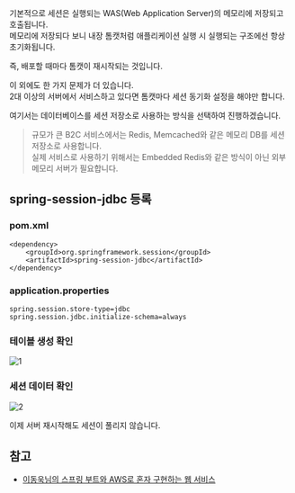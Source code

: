 기본적으로 세션은 실행되는 WAS(Web Application Server)의 메모리에 저장되고 호출됩니다.   
메모리에 저장되다 보니 내장 톰캣처럼 애플리케이션 실행 시 실행되는 구조에선 항상 초기화됩니다.   

즉, 배포할 때마다 톰캣이 재시작되는 것입니다.   

이 외에도 한 가지 문제가 더 있습니다.   
2대 이상의 서버에서 서비스하고 있다면 톰캣마다 세션 동기화 설정을 해야만 합니다.   

여기서는 데이터베이스를 세션 저장소로 사용하는 방식을 선택하여 진행하겠습니다.   
> 규모가 큰 B2C 서비스에서는 Redis, Memcached와 같은 메모리 DB를 세션 저장소로 사용합니다.   
> 실제 서비스로 사용하기 위해서는 Embedded Redis와 같은 방식이 아닌 외부 메모리 서버가 필요합니다.

## spring-session-jdbc 등록
### pom.xml
```
<dependency>
    <groupId>org.springframework.session</groupId>
    <artifactId>spring-session-jdbc</artifactId>
</dependency>
```

### application.properties
```
spring.session.store-type=jdbc
spring.session.jdbc.initialize-schema=always
```

### 테이블 생성 확인
![1](https://raw.githubusercontent.com/smpark1020/tistory/master/Spring/%5BSpringSecurity%5D%20%EA%B5%AC%EA%B8%80%20%EB%A1%9C%EA%B7%B8%EC%9D%B8%20%EC%97%B0%EB%8F%99%ED%95%98%EA%B8%B0%208%20-%20%EC%84%B8%EC%85%98%20%EC%A0%80%EC%9E%A5%EC%86%8C%EB%A1%9C%20%EB%8D%B0%EC%9D%B4%ED%84%B0%EB%B2%A0%EC%9D%B4%EC%8A%A4%20%EC%82%AC%EC%9A%A9%ED%95%98%EA%B8%B0/1.PNG)

### 세션 데이터 확인
![2](https://raw.githubusercontent.com/smpark1020/tistory/master/Spring/%5BSpringSecurity%5D%20%EA%B5%AC%EA%B8%80%20%EB%A1%9C%EA%B7%B8%EC%9D%B8%20%EC%97%B0%EB%8F%99%ED%95%98%EA%B8%B0%208%20-%20%EC%84%B8%EC%85%98%20%EC%A0%80%EC%9E%A5%EC%86%8C%EB%A1%9C%20%EB%8D%B0%EC%9D%B4%ED%84%B0%EB%B2%A0%EC%9D%B4%EC%8A%A4%20%EC%82%AC%EC%9A%A9%ED%95%98%EA%B8%B0/2.PNG)   

이제 서버 재시작해도 세션이 풀리지 않습니다.   

## 참고
* [이동욱님의 스프링 부트와 AWS로 혼자 구현하는 웹 서비스](https://jojoldu.tistory.com/463)